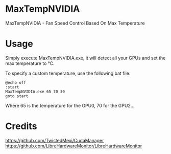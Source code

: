 # MaxTempNVIDIA
MaxTempNVIDIA - Fan Speed Control Based On Max Temperature

# Usage
Simply execute MaxTempNVIDIA.exe, it will detect all your GPUs and set the max temperature to °C.

To specify a custom temperature, use the following bat file:
```
@echo off
:start
MaxTempNVIDIA.exe 65 70 30
goto start
```
Where 65 is the temperature for the GPU0, 70 for the GPU2...

# Credits
https://github.com/TwistedMexi/CudaManager
https://github.com/LibreHardwareMonitor/LibreHardwareMonitor
